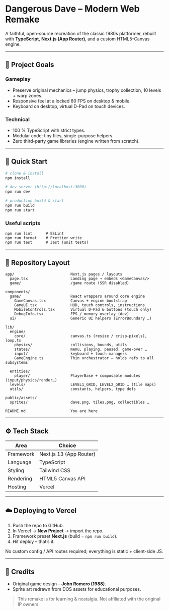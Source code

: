# Dangerous Dave – Modern Web Remake

A faithful, open-source recreation of the classic 1980s platformer, rebuilt with **TypeScript**, **Next.js (App Router)**, and a custom HTML5-Canvas engine.

---

## 🎯 Project Goals

### Gameplay

- Preserve original mechanics – jump physics, trophy collection, 10 levels + warp zones.
- Responsive feel at a locked 60 FPS on desktop & mobile.
- Keyboard on desktop, virtual D-Pad on touch devices.

### Technical

- 100 % TypeScript with strict types.
- Modular code: tiny files, single-purpose helpers.
- Zero third-party game libraries (engine written from scratch).

---

## 🚀 Quick Start

```bash
# clone & install
npm install

# dev server (http://localhost:3000)
npm run dev

# production build & start
npm run build
npm run start
```

### Useful scripts

```
npm run lint      # ESLint
npm run format    # Prettier write
npm run test      # Jest (unit tests)
```

---

## 📁 Repository Layout

```
app/                         Next.js pages / layouts
  page.tsx                   Landing page → embeds <GameCanvas/>
  game/                      /game route (SSR disabled)

components/
  game/                      React wrappers around core engine
    GameCanvas.tsx           Canvas + engine bootstrap
    GameUI.tsx               HUD, touch controls, instructions
    MobileControls.tsx       Virtual D-Pad & buttons (touch only)
    DebugInfo.tsx            FPS / memory overlay (dev)
  ui/                        Generic UI helpers (ErrorBoundary …)

lib/
  engine/
    core/                    canvas.ts (resize / crisp-pixels), loop.ts
    physics/                 collisions, bounds, utils
    states/                  menu, playing, paused, game-over …
    input/                   keyboard + touch managers
    GameEngine.ts            Thin orchestrator – holds refs to all subsystems

  entities/
    player/                  PlayerBase + composable modules (input/physics/render…)
  levels/                    LEVEL1_GRID, LEVEL2_GRID … (tile maps)
  utils/                     constants, helpers, type defs

public/assets/
  sprites/                   dave.png, tiles.png, collectibles …

README.md                    You are here
```

---

## ⚙️  Tech Stack

| Area        | Choice                 |
|-------------|------------------------|
| Framework   | Next.js 13 (App Router)|
| Language    | TypeScript             |
| Styling     | Tailwind CSS           |
| Rendering   | HTML5 Canvas API       |
| Hosting     | Vercel                 |

---

## ☁️  Deploying to Vercel

1. Push the repo to GitHub.
2. In Vercel → **New Project** → import the repo.
3. Framework preset **Next.js** (build = `npm run build`).
4. Hit deploy – that’s it.

No custom config / API routes required; everything is static + client-side JS.

---

## 🙏  Credits

- Original game design – **John Romero (1988)**.
- Sprite art redrawn from DOS assets for educational purposes.

> This remake is for learning & nostalgia. Not affiliated with the original IP owners.

